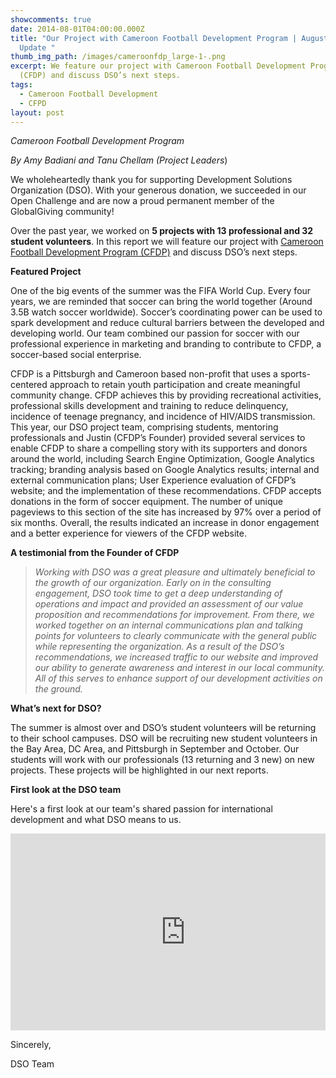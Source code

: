 ```yaml
---
showcomments: true
date: 2014-08-01T04:00:00.000Z
title: "Our Project with Cameroon Football Development Program | August 2014 DSO
  Update "
thumb_img_path: /images/cameroonfdp_large-1-.png
excerpt: We feature our project with Cameroon Football Development Program
  (CFDP) and discuss DSO’s next steps.
tags:
  - Cameroon Football Development
  - CFPD
layout: post
---
```

*Cameroon Football Development Program*

*By Amy Badiani and Tanu Chellam (Project Leaders*)

We wholeheartedly thank you for supporting Development Solutions Organization (DSO). With your generous donation, we succeeded in our Open Challenge and are now a proud permanent member of the GlobalGiving community!

Over the past year, we worked on **5 projects with 13 professional and 32 student volunteers**. In this report we will feature our project with [Cameroon Football Development Program (CFDP)](https://www.dsoglobal.org/posts/cameroon-football-development-program-cfdp/) and discuss DSO’s next steps.

**Featured Project**

One of the big events of the summer was the FIFA World Cup. Every four years, we are reminded that soccer can bring the world together (Around 3.5B watch soccer worldwide). Soccer’s coordinating power can be used to spark development and reduce cultural barriers between the developed and developing world. Our team combined our passion for soccer with our professional experience in marketing and branding to contribute to CFDP, a soccer-based social enterprise.

CFDP is a Pittsburgh and Cameroon based non-profit that uses a sports-centered approach to retain youth participation and create meaningful community change. CFDP achieves this by providing recreational activities, professional skills development and training to reduce delinquency, incidence of teenage pregnancy, and incidence of HIV/AIDS transmission. This year, our DSO project team, comprising students, mentoring professionals and Justin (CFDP’s Founder) provided several services to enable CFDP to share a compelling story with its supporters and donors around the world, including Search Engine Optimization, Google Analytics tracking; branding analysis based on Google Analytics results; internal and external communication plans; User Experience evaluation of CFDP’s website; and the implementation of these recommendations. CFDP accepts donations in the form of soccer equipment. The number of unique pageviews to this section of the site has increased by 97% over a period of six months. Overall, the results indicated an increase in donor engagement and a better experience for viewers of the CFDP website.

**A testimonial from the Founder of CFDP**

> *Working with DSO was a great pleasure and ultimately beneficial to the growth of our organization. Early on in the consulting engagement, DSO took time to get a deep understanding of operations and impact and provided an assessment of our value proposition and recommendations for improvement. From there, we worked together on an internal communications plan and talking points for volunteers to clearly communicate with the general public while representing the organization. As a result of the DSO’s recommendations, we increased traffic to our website and improved our ability to generate awareness and interest in our local community. All of this serves to enhance support of our development activities on the ground.*

**What’s next for DSO?**

The summer is almost over and DSO’s student volunteers will be returning to their school campuses. DSO will be recruiting new student volunteers in the Bay Area, DC Area, and Pittsburgh in September and October. Our students will work with our professionals (13 returning and 3 new) on new projects. These projects will be highlighted in our next reports.

**First look at the DSO team**

Here's a first look at our team's shared passion for international development and what DSO means to us.

 <div id="embedyoutube" align="center" style="width: 100%; overflow-y: hidden;" class="wcustomhtml">
<iframe width="560" height="315" src="https://www.youtube.com/embed/V5LpG8HjEvE" frameborder="0" allow="accelerometer; autoplay; clipboard-write; encrypted-media; gyroscope; picture-in-picture" allowfullscreen></iframe></div>

Sincerely,

DSO Team